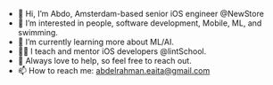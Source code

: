 - 👋  Hi, I’m Abdo, Amsterdam-based senior iOS engineer @NewStore
- 👀  I’m interested in people, software development, Mobile, ML, and swimming.
- 🌱  I’m currently learning more about ML/AI.
- 🧑‍🏫  I teach and mentor iOS developers @lintSchool.
- 💞️  Always love to help, so feel free to reach out.  
- 📫  How to reach me: abdelrahman.eaita@gmail.com

<!---
Abdo-codes/Abdo-codes is a ✨ special ✨ repository because its `README.md` (this file) appears on your GitHub profile.
You can click the Preview link to take a look at your changes.
--->
